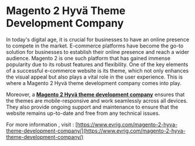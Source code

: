 # Magento 2 Hyvä Theme Development Company

In today's digital age, it is crucial for businesses to have an online presence to compete in the market. E-commerce platforms have become the go-to solution for businesses to establish their online presence and reach a wider audience. Magento 2 is one such platform that has gained immense popularity due to its robust features and flexibility. One of the key elements of a successful e-commerce website is its theme, which not only enhances the visual appeal but also plays a vital role in the user experience. This is where a Magento 2 Hyvä theme development company comes into play.

Moreover, a [**Magento 2 Hyvä theme development company**](https://www.evrig.com/magento-2-hyva-theme-development-company/) ensures that the themes are mobile-responsive and work seamlessly across all devices. They also provide ongoing support and maintenance to ensure that the website remains up-to-date and free from any technical issues.

For more information , visit : [https://www.evrig.com/magento-2-hyva-theme-development-company/](https://www.evrig.com/magento-2-hyva-theme-development-company/)
